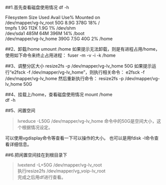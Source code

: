 ##1.首先查看磁盘使用情况
df -h

Filesystem             Size  Used Avail Use% Mounted on  
/dev/mapper/vg-lv_root 50G  8.9G  378G   18% /  
tmpfs                  1.9G  112K  1.9G   1% /dev/shm  
/dev/sda1              485M   64M  396M  14% /boot  
/dev/mapper/vg-lv_home 390G  7.5G   40G  2% /home  

##2、卸载/home
umount /home
如果提示无法卸载，则是有进程占用/home，使用如下命令来终止占用进程：
fuser -m -v -i -k /home

##3、调整分区大小
resize2fs -p /dev/mapper/vg-lv_home 50G
如果提示运行“e2fsck -f /dev/mapper/vg-lv_home”，则执行相关命令：
e2fsck -f /dev/mapper/vg-lv_home
然后重新执行命令：
resize2fs -p /dev/mapper/vg-lv_home 50G

##4、挂载上/home，查看磁盘使用情况
mount /home  
df -h

##5、闲置空间
>lvreduce -L50G /dev/mapper/vg-lv_home
命令中的50G是空间大小，这个根据情况设定。

可以使用vgdisplay命令等查看一下可以操作的大小。
也可以是用fdisk -l命令查看详细信息。

##6.把闲置空间挂在到根目录下
>lvextend -L+50G /dev/mapper/vg-lv_root  
执行resize2fs /dev/mapper/vg_voip-lv_root  
完成之后用df进行查看。
